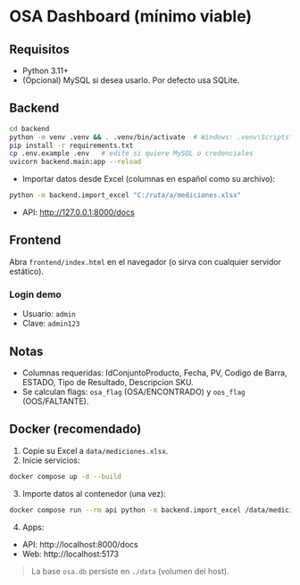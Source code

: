 # OSA Dashboard (mínimo viable)

## Requisitos
- Python 3.11+
- (Opcional) MySQL si desea usarlo. Por defecto usa SQLite.

## Backend
```bash
cd backend
python -m venv .venv && . .venv/bin/activate  # Windows: .venv\Scripts\activate
pip install -r requirements.txt
cp .env.example .env   # edite si quiere MySQL o credenciales
uvicorn backend.main:app --reload
```
- Importar datos desde Excel (columnas en español como su archivo):
```bash
python -m backend.import_excel "C:/ruta/a/mediciones.xlsx"
```
- API: http://127.0.0.1:8000/docs

## Frontend
Abra `frontend/index.html` en el navegador (o sirva con cualquier servidor estático).

### Login demo
- Usuario: `admin`
- Clave: `admin123`

## Notas
- Columnas requeridas: IdConjuntoProducto, Fecha, PV, Codigo de Barra, ESTADO, Tipo de Resultado, Descripcion SKU.
- Se calculan flags: `osa_flag` (OSA/ENCONTRADO) y `oos_flag` (OOS/FALTANTE).


## Docker (recomendado)
1. Copie su Excel a `data/mediciones.xlsx`.
2. Inicie servicios:
```bash
docker compose up -d --build
```
3. Importe datos al contenedor (una vez):
```bash
docker compose run --rm api python -m backend.import_excel /data/mediciones.xlsx
```
4. Apps:
- API: http://localhost:8000/docs
- Web: http://localhost:5173

> La base `osa.db` persiste en `./data` (volumen del host).
